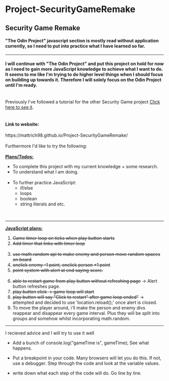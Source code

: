 # Project-SecurityGameRemake
<h2>Security Game Remake</h2>
<h4>"The Odin Project" javascript section is mostly read without application currently, so I need to put into practice what I have learned so far.</h4>
<hr>
<h4>I will continue with "The Odin Project" and put this project on hold for now as I need to gain more JavaScript knowledge to achieve what I want to do.
<br>
  It seems to me like I'm trying to do higher level things when I should focus on building up towards it. Therefore I will solely focus on the Odin Project until I'm ready.</h4>
<br>
Previously I've followed a tutorial for the other Security Game project <a href=https://github.com/mattrich98/Point-and-Click-Security-Game>Click here to see it</a>. 
<br>
<br>
<h4>Link to website:</h4>
https://mattrich98.github.io/Project-SecurityGameRemake/
<br>
<br>
Furthermore I'd like to try the following:
<br>
<br>
<strong><u>Plans/Todos:</u></strong>
<ul>
<li>To complete this project with my current knowledge + some research. 
<li>To understand what I am doing. 
<br>
<br>
<li>To further practice JavaScript:
<br>
<ul>
<li>if/else</li> 
<li>loops</li>
<li>boolean</li> 
<li>string literals and etc.</li> 
</ul>
</ul>
<br>
<hr>
<strong><u>JavaScript plans:</u></strong>
<ol>
<li><s>Game timer loop on ticks when play button starts</s></li>
<li><s>Add timer that links with timer loop</s></li>
<br>
<li><s>use math.random api to make enemy and person move random spaces on board</s></li>
<li><s>onclick enemy -1 point, onclick person +1 point</s></li>
<li><s>point system with alert at end saying score.</s></li>
<br>
<li><s>able to restart game from play button without refreshing page</s> -> Alert button refreshes page.</li>
<li><s>play button click -> game loop will start</s></li>
<li><s>play button will say "Click to restart" after game loop ended"</s> -> attempted and decided to use 'location.reload();' once alert is closed.</li>
<li>To move the player around, i'll make the person and enemy divs reappear and disappear every game interval. Plus they will be split into groups and somehow whilst incorporating math.random.
</ol> 
<hr>

I recieved advice and I will try to use it well

- Add a bunch of console.log("gameTime is", gameTime); See what happens.

- Put a breakpoint in your code. Many browsers will let you do this. If not, use a debugger. Step through the code and look at the variable values.

- write down what each step of the code will do. Go line by line.


